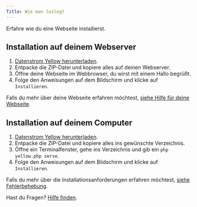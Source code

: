 ```yaml
---
Title: Wie man loslegt
---
```

Erfahre wie du eine Webseite installierst.

## Installation auf deinem Webserver

1. [Datenstrom Yellow herunterladen](https://github.com/datenstrom/yellow/archive/main.zip).
2. Entpacke die ZIP-Datei und kopiere alles auf deinen Webserver.
3. Öffne deine Webseite im Webbrowser, du wirst mit einem Hallo begrüßt.
4. Folge den Anweisungen auf dem Bildschirm und klicke auf `Installieren`.

Falls du mehr über deine Webseite erfahren möchtest, [siehe Hilfe für deine Webseite](.).

## Installation auf deinem Computer

1. [Datenstrom Yellow herunterladen](https://github.com/datenstrom/yellow/archive/main.zip).
2. Entpacke die ZIP-Datei und kopiere alles ins gewünschte Verzeichnis.
3. Öffne ein Terminalfenster, gehe ins Verzeichnis und gib ein `php yellow.php serve`.
4. Folge den Anweisungen auf dem Bildschirm und klicke auf `Installieren`.

Falls du mehr über die Installationsanforderungen erfahren möchtest, [siehe Fehlerbehebung](troubleshooting).

Hast du Fragen? [Hilfe finden](.).
